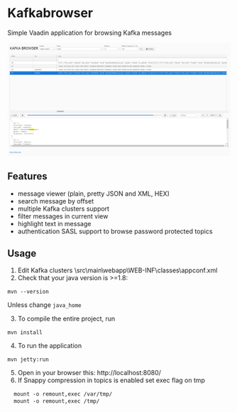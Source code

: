 Kafkabrowser 
==============

Simple Vaadin application for browsing Kafka messages

![Kafka browser](img/kafkabrowser_search_in_value.png)

## Features
 - message viewer (plain, pretty JSON and XML, HEX)
 - search message by offset
 - multiple Kafka clusters support
 - filter messages in current view
 - highlight text in message
 - authentication SASL support to browse password protected topics
  

## Usage

1. Edit Kafka clusters \src\main\webapp\WEB-INF\classes\appconf.xml
2. Check that your java version is >=1.8: 
```
mvn --version
```
Unless change `java_home`

3. To compile the entire project, run 
```
mvn install
```
4. To run the application
```
mvn jetty:run
```
5. Open in your browser this: http://localhost:8080/
6. If Snappy compression in topics is enabled set exec flag on tmp
```
  mount -o remount,exec /var/tmp/
  mount -o remount,exec /tmp/
```

